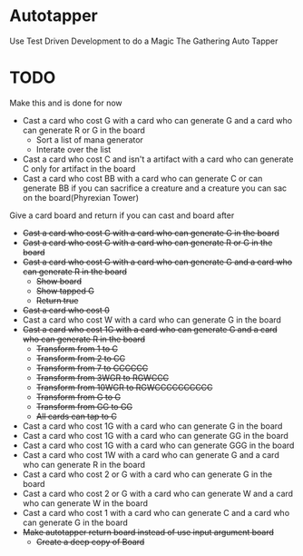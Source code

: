 # Autotapper
Use Test Driven Development to do a Magic The Gathering Auto Tapper

# TODO 

Make this and is done for now 
* Cast a card who cost G with a card who can generate G and a card who can generate R or G in the board
	* Sort a list of mana generator 
	* Interate over the list
* Cast a card who cost C and isn't a artifact with a card who can generate C only for artifact in the board
* Cast a card who cost BB with a card who can generate C or can generate BB if you can sacrifice a creature and a creature you can sac on the board(Phyrexian Tower) 

Give a card board and return if you can cast and board after
* ~~Cast a card who cost G with a card who can generate G in the board~~
* ~~Cast a card who cost G with a card who can generate R or G in the board~~
* ~~Cast a card who cost G with a card who can generate G and a card who can generate R in the board~~
  * ~~Show board~~
  * ~~Show tapped G~~
  * ~~Return true~~
* ~~Cast a card who cost 0~~
* Cast a card who cost W with a card who can generate G in the board
* ~~Cast a card who cost 1G with a card who can generate G and a card who can generate R in the board~~
  * ~~Transform from 1 to C~~
  * ~~Transform from 2 to CC~~
  * ~~Transform from 7 to CCCCCC~~
  * ~~Transform from 3WGR to RGWCCC~~
  * ~~Transform from 10WGR to RGWCCCCCCCCCC~~
  * ~~Transform from G to G~~
  * ~~Transform from GG to GG~~
  * ~~All cards can tap to C~~
* Cast a card who cost 1G with a card who can generate G in the board
* Cast a card who cost 1G with a card who can generate GG in the board
* Cast a card who cost 1G with a card who can generate GGG in the board
* Cast a card who cost 1W with a card who can generate G and a card who can generate R in the board
* Cast a card who cost 2 or G with a card who can generate G in the board
* Cast a card who cost 2 or G with a card who can generate W and a card who can generate W in the board
* Cast a card who cost 1 with a card who can generate C and a card who can generate G in the board
* ~~Make autotapper return board instead of use input argument board~~
  * ~~Create a deep copy of Board~~
